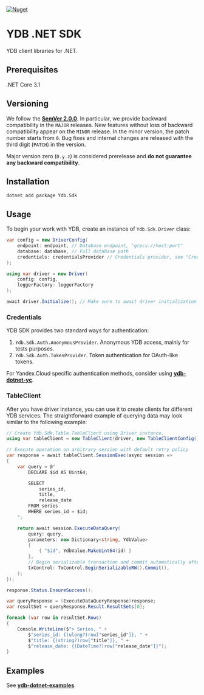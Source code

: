 [![Nuget](https://img.shields.io/nuget/v/Ydb.Sdk)](https://www.nuget.org/packages/Ydb.Sdk/)

# YDB .NET SDK
YDB client libraries for .NET.

## Prerequisites
.NET Core 3.1

## Versioning

We follow the **[SemVer 2.0.0](https://semver.org)**. In particular, we provide backward compatibility in the `MAJOR` releases. New features without loss of backward compatibility appear on the `MINOR` release. In the minor version, the patch number starts from `0`. Bug fixes and internal changes are released with the third digit (`PATCH`) in the version.

Major version zero (`0.y.z`) is considered prerelease and **do not guarantee any backward compatibility**.

## Installation

```
dotnet add package Ydb.Sdk
```

## Usage

To begin your work with YDB, create an instance of `Ydb.Sdk.Driver` class:
```c#
var config = new DriverConfig(
    endpoint: endpoint, // Database endpoint, "grpcs://host:port"
    database: database, // Full database path
    credentials: credentialsProvider // Credentials provider, see "Credentials" section
);

using var driver = new Driver(
    config: config,
    loggerFactory: loggerFactory
);

await driver.Initialize(); // Make sure to await driver initialization
```

### Credentials
YDB SDK provides two standard ways for authentication:
1) `Ydb.Sdk.Auth.AnonymousProvider`. Anonymous YDB access, mainly for tests purposes.
2) `Ydb.Sdk.Auth.TokenProvider`. Token authentication for OAuth-like tokens.

For Yandex.Cloud specific authentication methods, consider using **[ydb-dotnet-yc](https://github.com/ydb-platform/ydb-dotnet-yc)**.

### TableClient
After you have driver instance, you can use it to create clients for different YDB services. The straightforward example of querying data may look similar to the following example:

```c#
// Create Ydb.Sdk.Table.TableClient using Driver instance.
using var tableClient = new TableClient(driver, new TableClientConfig());

// Execute operation on arbitrary session with default retry policy
var response = await tableClient.SessionExec(async session =>
{
    var query = @"
        DECLARE $id AS Uint64;

        SELECT
            series_id,
            title,
            release_date
        FROM series
        WHERE series_id = $id;
    ";

    return await session.ExecuteDataQuery(
        query: query,
        parameters: new Dictionary<string, YdbValue>
        {
            { "$id", YdbValue.MakeUint64(id) }
        },
        // Begin serializable transaction and commit automatically after query execution
        txControl: TxControl.BeginSerializableRW().Commit(),
    );
});

response.Status.EnsureSuccess();

var queryResponse = (ExecuteDataQueryResponse)response;
var resultSet = queryResponse.Result.ResultSets[0];

foreach (var row in resultSet.Rows)
{
    Console.WriteLine($"> Series, " +
        $"series_id: {(ulong?)row["series_id"]}, " +
        $"title: {(string?)row["title"]}, " +
        $"release_date: {(DateTime?)row["release_date"]}");
}
```

## Examples

See **[ydb-dotnet-examples](https://github.com/ydb-platform/ydb-dotnet-examples)**.
